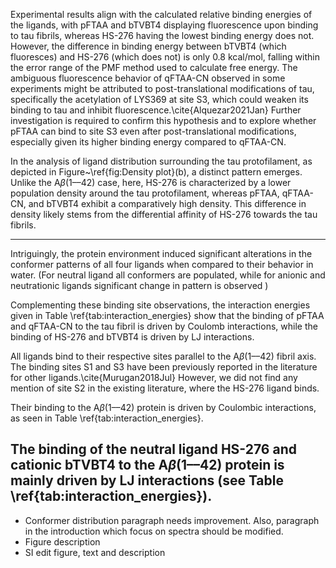 

Experimental results align with the calculated relative binding energies of the ligands, with pFTAA and bTVBT4 displaying fluorescence upon binding to tau fibrils, whereas HS-276 having the lowest binding energy does not. However, the difference in binding energy between bTVBT4 (which fluoresces) and HS-276 (which does not) is only 0.8 kcal/mol, falling within the error range of the PMF method used to calculate free energy. The ambiguous fluorescence behavior of qFTAA-CN observed in some experiments might be attributed to post-translational modifications of tau, specifically the acetylation of LYS369 at site S3, which could weaken its binding to tau and inhibit fluorescence.\cite{Alquezar2021Jan} Further investigation is required to confirm this hypothesis and to explore whether pFTAA can bind to site S3 even after post-translational modifications, especially given its higher binding energy compared to qFTAA-CN.






In the analysis of ligand distribution surrounding the tau protofilament, as depicted in Figure~\ref{fig:Density plot}(b), a distinct pattern emerges. Unlike the A$\beta$(1––42) case, here,  HS-276 is characterized by a lower population density around the tau protofilament, whereas pFTAA, qFTAA-CN, and bTVBT4 exhibit a comparatively high density. This difference in density likely stems from the differential affinity of HS-276 towards the tau fibrils.







-------------------

Intriguingly, the protein environment induced significant alterations in the conformer patterns of all four ligands when compared to their behavior in water. (For neutral ligand all conformers are populated, while for anionic and neutrationic ligands significant change in pattern is observed )

Complementing these binding site observations,  the interaction energies given in Table \ref{tab:interaction_energies} show that the binding of pFTAA and qFTAA-CN to the tau fibril is driven by Coulomb interactions, while the binding of HS-276 and bTVBT4 is driven by LJ interactions. 

All ligands bind to their respective sites parallel to the A$\beta$(1––42) fibril axis. The binding sites S1 and S3 have been previously reported in the literature for other ligands.\cite{Murugan2018Jul} However, we did not find any mention of site S2 in the existing literature, where the HS-276 ligand binds. 

 Their binding to the A$\beta$(1––42) protein is driven by Coulombic interactions, as seen in Table \ref{tab:interaction_energies}.

 The binding of the neutral ligand HS-276 and cationic bTVBT4 to the A$\beta$(1––42) protein is mainly driven by LJ interactions (see Table \ref{tab:interaction_energies}).
-------


- Conformer distribution paragraph needs improvement. Also, paragraph in the introduction which focus on spectra should be modified. 
- Figure description
- SI edit figure, text and description





